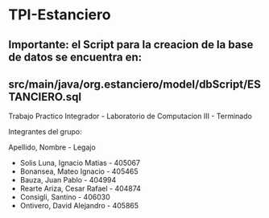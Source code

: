 # TPI-Estanciero
## Importante: el Script para la creacion de la base de datos se encuentra en:
## src/main/java/org.estanciero/model/dbScript/ESTANCIERO.sql
Trabajo Practico Integrador - Laboratorio de Computacion III - Terminado


Integrantes del grupo: 

Apellido, Nombre - Legajo

* Solis Luna, Ignacio Matias - 405067
* Bonansea, Mateo Ignacio - 405465
* Bauza, Juan Pablo - 404994
* Rearte Ariza, Cesar Rafael  - 404874
* Consigli, Santino - 406030
* Ontivero, David Alejandro - 405865
